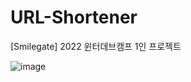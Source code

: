 # URL-Shortener

[Smilegate] 2022 윈터데브캠프 1인 프로젝트

![image](https://user-images.githubusercontent.com/90817465/206130316-c7c674d6-0994-4e4a-9139-75aa8ed3bed4.png)
